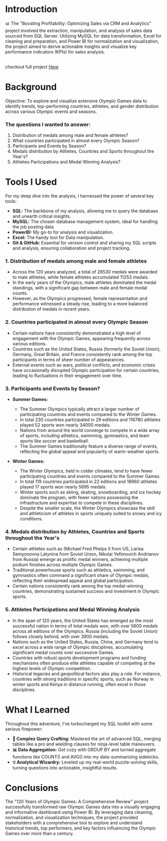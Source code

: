 # Introduction
📊 The "Boosting Profitability: Optimizing Sales via CRM and Analytics" project involved the extraction, manipulation, and analysis of sales data sourced from SQL Server. Utilizing MySQL for data transformation, Excel for cleaning and preparation, and Power BI for normalization and visualization, the project aimed to derive actionable insights and visualize key performance indicators (KPIs) for sales analysis.

<br>
checkout full project <a href="https://shahidmalik.vercel.app/project/boosting-profitability-and-optimizing-sales-via-crm-and-analytics">Here</a>
<br>

# Background
Objective: To explore and visualize extensive Olympic Games data to identify trends, top-performing countries, athletes, and gender distribution across various Olympic events and seasons.


### The questions I wanted to answer:

1. Distribution of medals among male and female athletes?
2. What countries participated in almost every Olympic Season?
3. Participants and Events by Season?
4. Medals distribution by Athletes, Countries and Sports throughout the Year's?
5. Athletes Participations and Medal Winning Analysis?


# Tools I Used
For my deep dive into the analysis, I harnessed the power of several key tools:

- **SQL:** The backbone of my analysis, allowing me to query the database and unearth critical insights.
- **MySQL:** The chosen database management system, ideal for handling the job posting data.
- **PowerBI:** My go-to for analysis and visualization.
- **Excel:** The handy tool for Data manipulation.
- **Git & GitHub:** Essential for version control and sharing my SQL scripts and analysis, ensuring collaboration and project tracking.

### 1. Distribution of medals among male and female athletes
- Across the 120 years analyzed, a total of 28530 medals were awarded to male athletes, while female athletes accumulated 11253 medals.
- In the early years of the Olympics, male athletes dominated the medal standings, with a significant gap between male and female medal counts.
- However, as the Olympics progressed, female representation and performance witnessed a steady rise, leading to a more balanced distribution of medals in recent years.


### 2. Countries participated in almost every Olympic Season
- Certain nations have consistently demonstrated a high level of engagement with the Olympic Games, appearing frequently across various editions.
- Countries such as the United States, Russia (formerly the Soviet Union), Germany, Great Britain, and France consistently rank among the top participants in terms of sheer number of appearances.
- External events such as wars, political conflicts, and economic crises have occasionally disrupted Olympic participation for certain countries, leading to fluctuations in their engagement over time.


### 3. Participants and Events by Season?

- **Summer Games:**
   - The Summer Olympics typically attract a larger number of participating countries and events compared to the Winter Games.
   - In total 230 countries participated in 29 editions and 116780 athletes played 52 sports won nearly 34000 medals.
   - Nations from around the world converge to compete in a wide array of sports, including athletics, swimming, gymnastics, and team sports like soccer and basketball.
   - The Summer Games traditionally feature a diverse range of events, reflecting the global appeal and popularity of warm-weather sports.

- **Winter Games:**
    - The Winter Olympics, held in colder climates, tend to have fewer participating countries and events compared to the Summer Games.
    - In total 119 countries participated in 22 editions and 18960 athletes played 17 sports won nearly 5695 medals.
    - Winter sports such as skiing, skating, snowboarding, and ice hockey dominate the program, with fewer nations possessing the infrastructure and expertise to compete in 
     these disciplines.
    - Despite the smaller scale, the Winter Olympics showcase the skill and athleticism of athletes in sports uniquely suited to snowy and icy conditions.


### 4. Medals distribution by Athletes, Countries and Sports throughout the Year's

- Certain athletes such as (Michael Fred Phelps II from US, Larisa Semyonovna Latynina from Soviet Union, Nikolai Yefimovich Andrianov from Russia) emerge as prolific medal winners, achieving multiple podium finishes across multiple Olympic Games.
- Traditional powerhouse sports such as athletics, swimming, and gymnastics often command a significant share of Olympic medals, reflecting their widespread appeal and global participation.
- Certain nations consistently rank among the top medal-winning countries, demonstrating sustained success and investment in Olympic sports.


### 5. Athletes Participations and Medal Winning Analysis

- In the span of 120 years, the United States has emerged as the most successful nation in terms of total medals won, with over 5600 medals across all editions of the Olympics. Russia (including the Soviet Union) follows closely behind, with over 3900 medals.
- Nations such as the United States, Russia, China, and Germany tend to excel across a wide range of Olympic disciplines, accumulating significant medal counts over successive Games.
- Countries with robust sports development programs and funding mechanisms often produce elite athletes capable of competing at the highest levels of Olympic competition.
- Historical legacies and geopolitical factors also play a role. For instance, countries with strong traditions in specific sports, such as Norway in winter sports and Kenya in distance running, often excel in those disciplines.

# What I Learned

Throughout this adventure, I've turbocharged my SQL toolkit with some serious firepower:

- **🧩 Complex Query Crafting:** Mastered the art of advanced SQL, merging tables like a pro and wielding clauses for ninja-level table maneuvers.
- **📊 Data Aggregation:** Got cozy with GROUP BY and turned aggregate functions like COUNT() and AVG() into my data-summarizing sidekicks.
- **💡 Analytical Wizardry:** Leveled up my real-world puzzle-solving skills, turning questions into actionable, insightful results.

# Conclusions

The "120 Years of Olympic Games: A Comprehensive Review" project successfully transformed raw Olympic Games data into a visually engaging and informative dashboard using Power BI. By leveraging data cleaning, normalization, and visualization techniques, the project provided stakeholders with a comprehensive tool to explore and understand historical trends, top performers, and key factors influencing the Olympic Games over more than a century.
